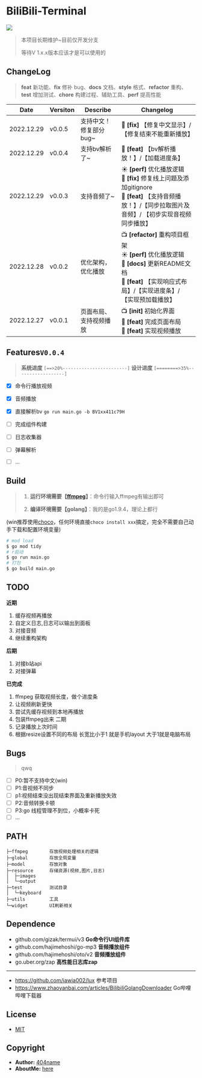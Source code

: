 # BiliBili-Terminal

![](https://404name.oss-cn-shanghai.aliyuncs.com/project/bilibili.gif)

> 本项目长期维护~目前仅开发分支
> 
> 等待V 1.x.x版本应该才是可以使用的



## ChangeLog
> **feat** 新功能、**fix** 修补 bug、**docs** 文档、**style** 格式、**refactor** 重构、**test** 增加测试、**chore** 构建过程、辅助工具、**perf** 提高性能

| Date      | Versiton | Describe |Changelog                                  |
| --------- | -------- | -------- |------------------------------------------ |
| 2022.12.29 | v0.0.5   | 支持中文！修复部分bug~ |  🚀 **[fix]** 【修复中文显示】/【修复结束不能重新播放】 |
| 2022.12.29 | v0.0.4   | 支持bv解析了~ |  🚀 **[feat]** 【bv解析播放！】/【加载进度条】 |
| 2022.12.29 | v0.0.3   | 支持音频了~ |  ☀️ **[perf]** 优化播放逻辑 <br/>💬 **[fix]** 修复线上问题及添加gitignore  <br/>🚀 **[feat]** 【支持音频播放！】/【同步拉取图片及音频】/ 【初步实现音视频同步播放】   |
| 2022.12.28 | v0.0.2   | 优化架构，优化播放  | 📺 **[refactor]** 重构项目框架<br/>☀️ **[perf]** 优化播放逻辑 <br/>📑 **[docs]** 更新README文档  <br/>🚀 **[feat]** 【实现响应式布局】/【实现进度条】/ 【实现预加载播放】   |
| 2022.12.27  | v0.0.1   | 页面布局、支持视频播放  |  📺 **[init]** 初始化界面<br/>🚀 **[feat]** 完成页面布局 <br/>🚀 **[feat]** 实现视频播放  |



## Features`V0.0.4`
> **系统进度** `[==>20%------------------------]` 
> **设计进度** `[========>35%------------------]` 

* [x] 命令行播放视频
* [x] 音频播放
* [x] 直接解析bv `go run main.go -b BV1xx411c79H` 
* [ ] 完成组件构建
* [ ] 日志收集器
* [ ] 弹幕解析 
* [ ] ...


## Build
> 1. **运行环境需要【[ffmpeg](https://juejin.cn/post/6992181270960685086)】**：命令行输入ffmpeg有输出即可
> 
> 2. **编译环境需要【golang】**：我的是go1.9.4，理论上都行

(win推荐使用[choco](https://juejin.cn/post/7009855843260710948)，任何环境直接`choco install xxx`搞定，完全不需要自己动手下载和配置环境变量)
```bash
# mod load
$ go mod tidy
# r启动
$ go run main.go
# 打包
$ go build main.go
```

##  TODO

**近期**
1. 缓存视频再播放
2. 自定义日志,日志可以输出到面板
3. 对接音频
4. 继续重构架构


**后期**

1. 对接b站api
2. 对接弹幕

**已完成**
1. ffmpeg 获取视频长度，做个进度条 
2. 让视频刷新更快
3. 尝试先缓存视频到本地再播放
4. 包装ffmpeg出来
二期
1. 记录播放上次时间
2. 根据resize设置不同的布局 长宽比小于1 就是手机layout 大于1就是电脑布局
## Bugs
> qwq


* [ ] P0:暂不支持中文(win)
* [ ] P1:音视频不同步
* [ ] p1:视频结束没出现结束界面及重新播放失效
* [ ] P2:音频转换卡顿
* [ ] P3:go 线程管理不到位，小概率卡死
* [ ] ...
##  PATH

```
├─ffmpeg        存放视频处理相关的逻辑
├─global        存放全局变量
├─model         存放对象
├─resource      存储资源(视频,图片,日志)
│  ├─images
│  └─output
├─test          测试目录
│  └─keyboard
├─utils         工具
└─widget        UI刷新相关

```


## Dependence


- github.com/gizak/termui/v3 **Go命令行UI组件库**
- github.com/hajimehoshi/go-mp3  **音频播放组件**
- github.com/hajimehoshi/oto/v2 **音频播放组件**
- go.uber.org/zap **高性能日志库zap**

---
- https://github.com/iawia002/lux 参考项目
- https://www.zhaoyanbai.com/articles/BilibiliGolangDownloader Go哔哩哔哩下载器

## License

* [MIT](https://github.com/404name/bilibili-terminal/blob/master/LICENSE)

## Copyright

* **Author:** [404name](https://github.com/404name)
* **AboutMe:** [here](https://yuque.com/404name)
